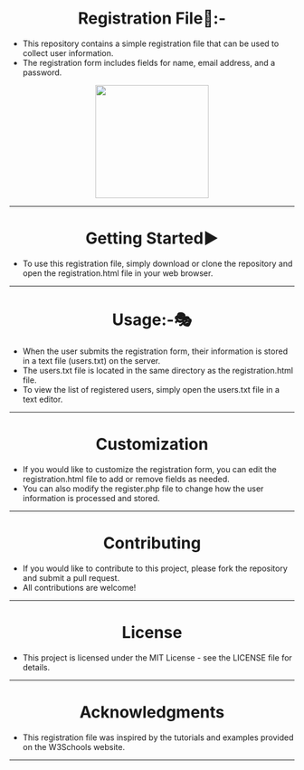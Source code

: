 <h1 align="center">Registration File🧾:-</h1>

- This repository contains a simple registration file that can be used to collect user information.
- The registration form includes fields for name, email address, and a password.
<p align="center">
<img height="200" wedith="200" src="https://truemaths.com/wp-content/uploads/2019/11/Register_Now.gif"></p>

<hr>
<h1 align="center">Getting Started▶️</h1>

- To use this registration file, simply download or clone the repository and open the registration.html file in your web browser.
<hr>
<h1 align="center">Usage:-🎭</h1>

- When the user submits the registration form, their information is stored in a text file (users.txt) on the server.
- The users.txt file is located in the same directory as the registration.html file.
- To view the list of registered users, simply open the users.txt file in a text editor.
<hr>
<h1 align="center">Customization</h1>

- If you would like to customize the registration form, you can edit the registration.html file to add or remove fields as needed.
- You can also modify the register.php file to change how the user information is processed and stored.
<hr>
<h1 align="center">Contributing</h1>

- If you would like to contribute to this project, please fork the repository and submit a pull request.
- All contributions are welcome!
<hr>
<h1 align="center">License</h1>

- This project is licensed under the MIT License - see the LICENSE file for details.
<hr>
<h1 align="center">Acknowledgments</h1>

- This registration file was inspired by the tutorials and examples provided on the W3Schools website.
<hr>
